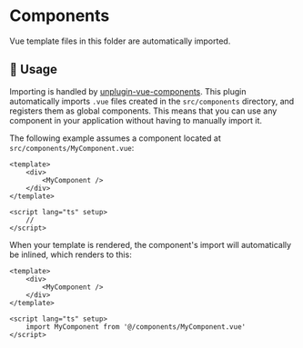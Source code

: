 # Components

Vue template files in this folder are automatically imported.

## 🚀 Usage

Importing is handled by [unplugin-vue-components](https://github.com/unplugin/unplugin-vue-components). This plugin automatically imports `.vue` files created in the `src/components` directory, and registers them as global components. This means that you can use any component in your application without having to manually import it.

The following example assumes a component located at `src/components/MyComponent.vue`:

```vue
<template>
    <div>
        <MyComponent />
    </div>
</template>

<script lang="ts" setup>
    //
</script>
```

When your template is rendered, the component's import will automatically be inlined, which renders to this:

```vue
<template>
    <div>
        <MyComponent />
    </div>
</template>

<script lang="ts" setup>
    import MyComponent from '@/components/MyComponent.vue'
</script>
```
